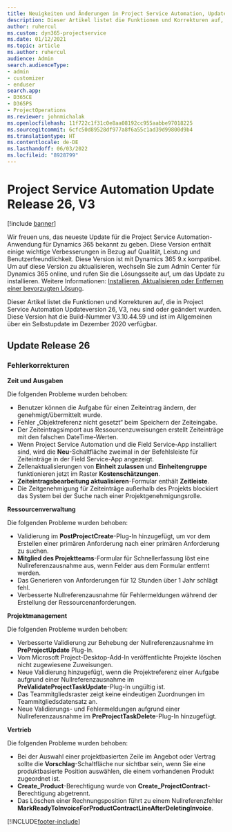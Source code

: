 ```yaml
---
title: Neuigkeiten und Änderungen in Project Service Automation, Update Release 26, V3
description: Dieser Artikel listet die Funktionen und Korrekturen auf, die in der Project Service Automation Updateversion 26, V3, zur Verfügung stehen.
author: ruhercul
ms.custom: dyn365-projectservice
ms.date: 01/12/2021
ms.topic: article
ms.author: ruhercul
audience: Admin
search.audienceType:
- admin
- customizer
- enduser
search.app:
- D365CE
- D365PS
- ProjectOperations
ms.reviewer: johnmichalak
ms.openlocfilehash: 11f722c1f31c0e8aa08192cc955aabbe97018225
ms.sourcegitcommit: 6cfc50d89528df977a8f6a55c1ad39d99800d9b4
ms.translationtype: HT
ms.contentlocale: de-DE
ms.lasthandoff: 06/03/2022
ms.locfileid: "8928799"
---
```

# <a name="project-service-automation-update-release-26-v3"></a>Project Service Automation Update Release 26, V3

[!include [banner](../includes/psa-now-project-operations.md)]

Wir freuen uns, das neueste Update für die Project Service Automation-Anwendung für Dynamics 365 bekannt zu geben. Diese Version enthält einige wichtige Verbesserungen in Bezug auf Qualität, Leistung und Benutzerfreundlichkeit. Diese Version ist mit Dynamics 365 9.x kompatibel. Um auf diese Version zu aktualisieren, wechseln Sie zum Admin Center für Dynamics 365 online, und rufen Sie die Lösungsseite auf, um das Update zu installieren. Weitere Informationen: [Installieren, Aktualisieren oder Entfernen einer bevorzugten Lösung](/power-platform/admin/install-remove-preferred-solution).

Dieser Artikel listet die Funktionen und Korrekturen auf, die in Project Service Automation Updateversion 26, V3, neu sind oder geändert wurden. Diese Version hat die Build-Nummer V3.10.44.59 und ist im Allgemeinen über ein Selbstupdate im Dezember 2020 verfügbar.

## <a name="update-release-26"></a>Update Release 26

### <a name="bug-fixes"></a>Fehlerkorrekturen

**Zeit und Ausgaben**

Die folgenden Probleme wurden behoben:

- Benutzer können die Aufgabe für einen Zeiteintrag ändern, der genehmigt/übermittelt wurde.
- Fehler „Objektreferenz nicht gesetzt“ beim Speichern der Zeiteingabe.
- Der Zeiteintragsimport aus Ressourcenzuweisungen erstellt Zeiteinträge mit den falschen DateTime-Werten.
- Wenn Project Service Automation und die Field Service-App installiert sind, wird die **Neu**-Schaltfläche zweimal in der Befehlsleiste für Zeiteinträge in der Field Service-App angezeigt.
- Zellenaktualisierungen von **Einheit zulassen** und **Einheitengruppe** funktionieren jetzt im Raster **Kostenschätzungen**.
- **Zeiteintragsbearbeitung aktualisieren**-Formular enthält **Zeitleiste**.
- Die Zeitgenehmigung für Zeiteinträge außerhalb des Projekts blockiert das System bei der Suche nach einer Projektgenehmigungsrolle.

**Ressourcenverwaltung**

Die folgenden Probleme wurden behoben:

- Validierung im **PostProjectCreate**-Plug-In hinzugefügt, um vor dem Erstellen einer primären Anforderung nach einer primären Anforderung zu suchen.
- **Mitglied des Projektteams**-Formular für Schnellerfassung löst eine Nullreferenzausnahme aus, wenn Felder aus dem Formular entfernt werden.
- Das Generieren von Anforderungen für 12 Stunden über 1 Jahr schlägt fehl.
- Verbesserte Nullreferenzausnahme für Fehlermeldungen während der Erstellung der Ressourcenanforderungen.

**Projektmanagement**

Die folgenden Probleme wurden behoben:

- Verbesserte Validierung zur Behebung der Nullreferenzausnahme im **PreProjectUpdate** Plug-In.
- Vom Microsoft Project-Desktop-Add-In veröffentlichte Projekte löschen nicht zugewiesene Zuweisungen.
- Neue Validierung hinzugefügt, wenn die Projektreferenz einer Aufgabe aufgrund einer Nullreferenzausnahme im **PreValidateProjectTaskUpdate**-Plug-In ungültig ist.
- Das Teammitgliedsraster zeigt keine eindeutigen Zuordnungen im Teammitgliedsdatensatz an.
- Neue Validierungs- und Fehlermeldungen aufgrund einer Nullreferenzausnahme im **PreProjectTaskDelete**-Plug-In hinzugefügt.

**Vertrieb**

Die folgenden Probleme wurden behoben:

- Bei der Auswahl einer projektbasierten Zeile im Angebot oder Vertrag sollte die **Vorschlag**-Schaltfläche nur sichtbar sein, wenn Sie eine produktbasierte Position auswählen, die einem vorhandenen Produkt zugeordnet ist.
- **Create_Product**-Berechtigung wurde von **Create_ProjectContract**-Berechtigung abgetrennt.
- Das Löschen einer Rechnungsposition führt zu einem Nullreferenzfehler **MarkReadyToInvoiceForProductContractLineAfterDeletingInvoice**.


[!INCLUDE[footer-include](../includes/footer-banner.md)]
